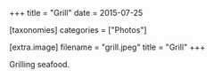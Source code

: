 +++
title = "Grill"
date = 2015-07-25

[taxonomies]
categories = ["Photos"]

[extra.image]
filename = "grill.jpeg"
title = "Grill"
+++

Grilling seafood.
